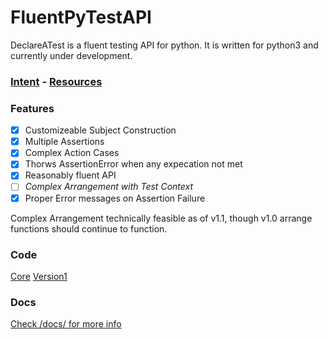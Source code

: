 # FluentPyTestAPI

DeclareATest is a fluent testing API for python. It is written for python3 and currently under development.

### [Intent](/doc/intent.md) - [Resources](/doc/rsr.md)

### Features
- [X] Customizeable Subject Construction
- [X] Multiple Assertions
- [X] Complex Action Cases
- [X] Thorws AssertionError when any expecation not met
- [X] Reasonably fluent API
- [ ] *Complex Arrangement with Test Context*
- [X] Proper Error messages on Assertion Failure

Complex Arrangement technically feasible as of v1.1, though v1.0 arrange functions should continue to function.

### Code
[Core](/DeclareATest/core/)
[Version1](/DeclareATest/v1/version.md)

### Docs
[Check /docs/ for more info](/doc/)
